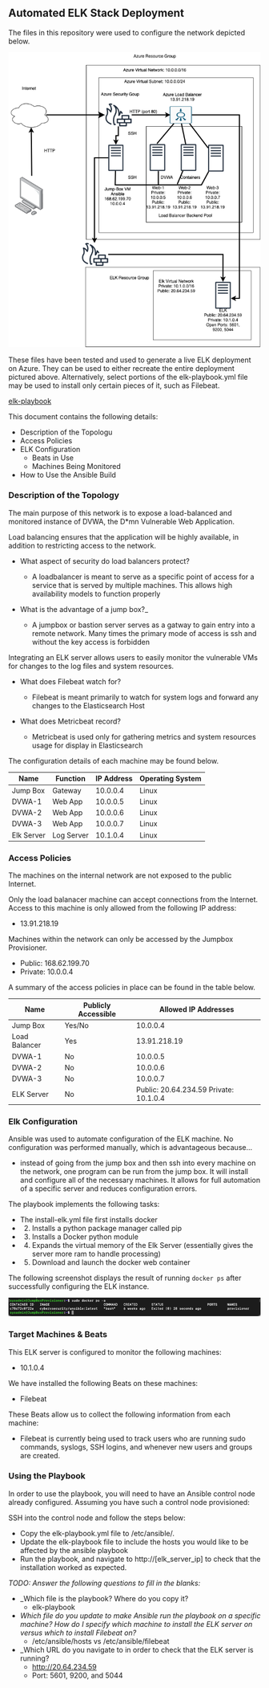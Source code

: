 ## Automated ELK Stack Deployment

The files in this repository were used to configure the network depicted below.

![](Diagram1.png)

These files have been tested and used to generate a live ELK deployment on Azure. They can be used to either recreate the entire deployment pictured above. Alternatively, select portions of the elk-playbook.yml file may be used to install only certain pieces of it, such as Filebeat.

[elk-playbook](elk-playbook.yml)

This document contains the following details:
- Description of the Topologu
- Access Policies
- ELK Configuration
  - Beats in Use
  - Machines Being Monitored
- How to Use the Ansible Build


### Description of the Topology

The main purpose of this network is to expose a load-balanced and monitored instance of DVWA, the D*mn Vulnerable Web Application.

Load balancing ensures that the application will be highly available, in addition to restricting access to the network.
- What aspect of security do load balancers protect? 
  - A loadbalancer is meant to serve as a specific point of access for a service that is served by multiple machines. This allows high availability models to function properly

- What is the advantage of a jump box?_
  - A jumpbox or bastion server serves as a gatway to gain entry into a remote network. Many times the primary mode of access is ssh and without the key access is forbidden

Integrating an ELK server allows users to easily monitor the vulnerable VMs for changes to the log files and system resources.
- What does Filebeat watch for?
  - Filebeat is meant primarily to watch for system logs and forward any changes to the Elasticsearch Host

    
- What does Metricbeat record?
  - Metricbeat is used only for gathering metrics and system resources usage for display in Elasticsearch

The configuration details of each machine may be found below.

| Name     | Function | IP Address | Operating System |
|----------|----------|------------|------------------|
| Jump Box | Gateway  | 10.0.0.4   | Linux            |
| DVWA-1   | Web App  | 10.0.0.5   | Linux            |
| DVWA-2   | Web App  | 10.0.0.6   | Linux            |
| DVWA-3   | Web App  | 10.0.0.7   | Linux            |
| Elk Server | Log Server | 10.1.0.4 | Linux          |

### Access Policies

The machines on the internal network are not exposed to the public Internet. 

Only the load balanacer machine can accept connections from the Internet. Access to this machine is only allowed from the following IP address:

- 13.91.218.19

Machines within the network can only be accessed by the Jumpbox Provisioner.
- Public: 168.62.199.70
- Private: 10.0.0.4

A summary of the access policies in place can be found in the table below.

| Name     | Publicly Accessible | Allowed IP Addresses |
|----------|---------------------|----------------------|
| Jump Box | Yes/No              | 10.0.0.4   |
| Load Balancer |  Yes           | 13.91.218.19         |
| DVWA-1   |  No                 | 10.0.0.5             |
| DVWA-2   |  No                 | 10.0.0.6             |
| DVWA-3   |  No                 | 10.0.0.7             |
| ELK Server | No                | Public: 20.64.234.59 Private: 10.1.0.4 | 


### Elk Configuration

Ansible was used to automate configuration of the ELK machine. No configuration was performed manually, which is advantageous because...
- instead of going from the jump box and then ssh into every machine on the network, one program can be run from the jump box. It will install and configure all of the necessary machines. It allows for full automation of a specific server and reduces configuration errors.

The playbook implements the following tasks:
- The install-elk.yml file first installs docker
- 2. Installs a python package manager called pip
- 3. Installs a Docker python module
- 4. Expands the virtual memory of the Elk Server (essentially gives the server more ram to handle processing)
- 5. Download and launch the docker web container

The following screenshot displays the result of running `docker ps` after successfully configuring the ELK instance.

![](docker.png)

### Target Machines & Beats
This ELK server is configured to monitor the following machines:
- 10.1.0.4

We have installed the following Beats on these machines:
- Filebeat

These Beats allow us to collect the following information from each machine:
- Filebeat is currently being used to track users who are running sudo commands, syslogs, SSH logins, and whenever new users and groups are created.


### Using the Playbook
In order to use the playbook, you will need to have an Ansible control node already configured. Assuming you have such a control node provisioned: 

SSH into the control node and follow the steps below:
- Copy the elk-playbook.yml file to /etc/ansible/.
- Update the elk-playbook file to include the hosts you would like to be affected by the ansible playbook
- Run the playbook, and navigate to http://[elk_server_ip] to check that the installation worked as expected.

_TODO: Answer the following questions to fill in the blanks:_
- _Which file is the playbook? Where do you copy it?
   - elk-playbook
- _Which file do you update to make Ansible run the playbook on a specific machine? How do I specify which machine to install the ELK server on versus which to install Filebeat on?_
  - /etc/ansible/hosts vs /etc/ansible/filebeat
- _Which URL do you navigate to in order to check that the ELK server is running?
   - http://20.64.234.59
   - Port: 5601, 9200, and 5044
